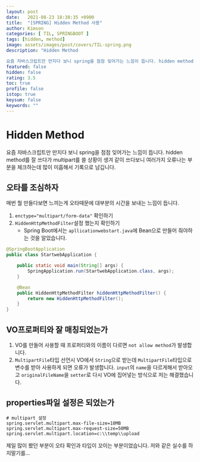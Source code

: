 ```yaml
---
layout: post
date:   2021-08-23 18:38:35 +0900
title:  "[SPRING] Hidden Method 사용"
author: Kimson
categories: [ TIL, SPRINGBOOT ]
tags: [hidden, method]
image: assets/images/post/covers/TIL-spring.png
description: "Hidden Method

요즘 자바스크립트만 만지다 보니 spring을 점점 잊어가는 느낌이 듭니다. hidden method를 잘 쓰다가 multipart를 쓸 상황이 생겨 같이 쓰다보니 여러가지 오류나는 부분을 체크하는데 많이 미흡해서 기록으로 남깁니다."
featured: false
hidden: false
rating: 3.5
toc: true
profile: false
istop: true
keysum: false
keywords: ""
---
```


# Hidden Method

요즘 자바스크립트만 만지다 보니 spring을 점점 잊어가는 느낌이 듭니다. hidden method를 잘 쓰다가 multipart를 쓸 상황이 생겨 같이 쓰다보니 여러가지 오류나는 부분을 체크하는데 많이 미흡해서 기록으로 남깁니다.

## 오타를 조심하자

매번 뭘 만들다보면 느끼는게 오타때문에 대부분의 시간을 보내는 느낌이 듭니다.

1. `enctype="multipart/form-data"` 확인하기
2. `HiddenHttpMethodFilter`설정 했는지 확인하기
    - Spring Boot에서는 `apllicationwebstart.java`에 Bean으로 만들어 줘야하는 것을 알았습니다.

```java
@SpringBootApplication
public class StartwebApplication {

	public static void main(String[] args) {
		SpringApplication.run(StartwebApplication.class, args);
	}

	@Bean
	public HiddenHttpMethodFilter hiddenHttpMethodFilter() {
		return new HiddenHttpMethodFilter();
	}
}
```

## VO프로퍼티와 잘 매칭되었는가

1. VO를 만들어 사용할 때 프로퍼티와의 이름이 다르면 `not allow method`가 발생합니다.
2. `MultipartFile`타입 선언시 VO에서 `String`으로 받는데 `MultipartFile`타입으로 변수를 받아 사용하게 되면 오류가 발생합니다. `input`의 `name`을 다르게해서 받아오고 `originalFileName`을 `setter`로 다시 VO에 집어넣는 방식으로 저는 해결했습니다.

## properties파일 설정은 되었는가

```properties
# multipart 설정
spring.servlet.multipart.max-file-size=10MB
spring.servlet.multipart.max-request-size=50MB
spring.servlet.multipart.location=c:\\temp\\upload
```

제일 많이 봤던 부분이 오타 확인과 타입이 꼬이는 부분이었습니다. 저와 같은 실수를 하지말기를...